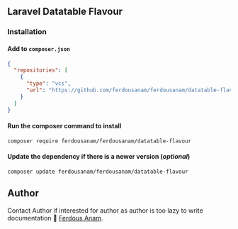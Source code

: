## Laravel Datatable Flavour

### Installation

#### Add to `composer.json`

```json
{
  "repositories": [
    {
      "type": "vcs",
      "url": "https://github.com/ferdousanam/ferdousanam/datatable-flavour.git"
    }
  ]
}
```

#### Run the composer command to install

```shell
composer require ferdousanam/ferdousanam/datatable-flavour
```

#### Update the dependency if there is a newer version (_optional_)

```shell
composer update ferdousanam/ferdousanam/datatable-flavour
```

## Author

Contact Author if interested for author as author is too lazy to write documentation
🙁 [Ferdous Anam](https://ferdousanam.gitlab.io).
